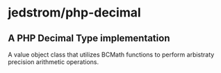 # jedstrom/php-decimal

## A PHP Decimal Type implementation

A value object class that utilizes BCMath functions to perform arbistraty precision arithmetic operations.
